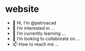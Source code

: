 # website
- 👋 Hi, I’m @petroacad
- 👀 I’m interested in ...
- 🌱 I’m currently learning ...
- 💞️ I’m looking to collaborate on ...
- 📫 How to reach me ...

<!---
petroacad/petroacad is a ✨ special ✨ repository because its `README.md` (this file) appears on your GitHub profile.
You can click the Preview link to take a look at your changes.
--->
